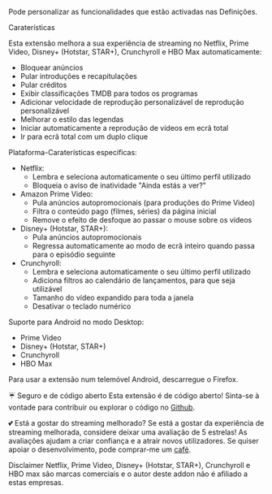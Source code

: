Pode personalizar as funcionalidades que estão activadas nas Definições.

Caraterísticas

Esta extensão melhora a sua experiência de streaming no Netflix, Prime Video, Disney+ (Hotstar, STAR+), Crunchyroll e HBO Max automaticamente:
<ul>
<li>Bloquear anúncios</li>
<li>Pular introduções e recapitulações</li>
<li>Pular créditos</li>
<li>Exibir classificações TMDB para todos os programas</li>
<li>Adicionar velocidade de reprodução personalizável de reprodução personalizável</li>
<li>Melhorar o estilo das legendas</li>
<li>Iniciar automaticamente a reprodução de vídeos em ecrã total</li>
<li>Ir para ecrã total com um duplo clique</li>
</ul>

Plataforma-Caraterísticas específicas:
<ul>
<li>Netflix:
  <ul>
    <li>Lembra e seleciona automaticamente o seu último perfil utilizado</li>
    <li>Bloqueia o aviso de inatividade "Ainda estás a ver?"</li>
  </ul>
</li>

<li>Amazon Prime Video:
  <ul>
    <li>Pula anúncios autopromocionais (para produções do Prime Video)</li>
    <li>Filtra o conteúdo pago (filmes, séries) da página inicial</li>
    <li>Remove o efeito de desfoque ao passar o mouse sobre os vídeos</li>
  </ul>
</li>

<li>Disney+ (Hotstar, STAR+):
  <ul>
    <li>Pula anúncios autopromocionais</li>
    <li>Regressa automaticamente ao modo de ecrã inteiro quando passa para o episódio seguinte</li>
  </ul>
</li>

<li>Crunchyroll:
  <ul>
    <li>Lembra e seleciona automaticamente o seu último perfil utilizado</li>
    <li>Adiciona filtros ao calendário de lançamentos, para que seja utilizável</li>
    <li>Tamanho do vídeo expandido para toda a janela</li>
    <li>Desativar o teclado numérico</li>
  </ul>
</li>
</ul>

Suporte para Android no modo Desktop:
<ul>
<li>Prime Video</li>
<li>Disney+ (Hotstar, STAR+)</li>
<li>Crunchyroll</li>
<li>HBO Max</li>
</ul>
Para usar a extensão num telemóvel Android, descarregue o Firefox.

☔ Seguro e de código aberto
Esta extensão é de código aberto! Sinta-se à vontade para contribuir ou explorar o código no <a href='https://github.com/Dreamlinerm/Netflix-Prime-Auto-Skip' target='_blank'>Github</a>.

💕 Está a gostar do streaming melhorado? 
Se está a gostar da experiência de streaming melhorada, considere deixar uma avaliação de 5 estrelas! As avaliações ajudam a criar confiança e a atrair novos utilizadores.
Se quiser apoiar o desenvolvimento, pode comprar-me um <a href="https://github.com/sponsors/Dreamlinerm" target="_blank">café</a>.

Disclaimer
Netflix, Prime Video, Disney+ (Hotstar, STAR+), Crunchyroll e HBO max são marcas comerciais e o autor deste addon não é afiliado a estas empresas.